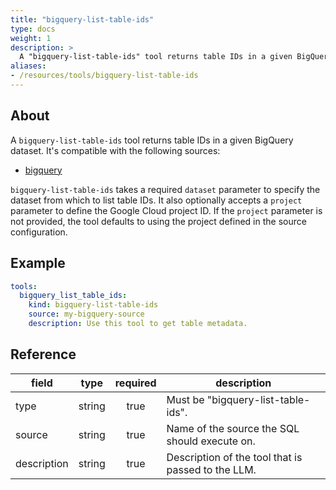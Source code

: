 ```yaml
---
title: "bigquery-list-table-ids"
type: docs
weight: 1
description: >
  A "bigquery-list-table-ids" tool returns table IDs in a given BigQuery dataset.
aliases:
- /resources/tools/bigquery-list-table-ids
---
```


## About

A `bigquery-list-table-ids` tool returns table IDs in a given BigQuery dataset.
It's compatible with the following sources:

- [bigquery](../../sources/bigquery.md)

`bigquery-list-table-ids` takes a required `dataset` parameter to specify the dataset
from which to list table IDs. It also optionally accepts a `project` parameter to
define the Google Cloud project ID. If the `project` parameter is not provided, the
tool defaults to using the project defined in the source configuration.

## Example

```yaml
tools:
  bigquery_list_table_ids:
    kind: bigquery-list-table-ids
    source: my-bigquery-source
    description: Use this tool to get table metadata.
```

## Reference

| **field**   |                  **type**                  | **required** | **description**                                                                                  |
|-------------|:------------------------------------------:|:------------:|--------------------------------------------------------------------------------------------------|
| type        |                   string                   |     true     | Must be "bigquery-list-table-ids".                                                               |
| source      |                   string                   |     true     | Name of the source the SQL should execute on.                                                    |
| description |                   string                   |     true     | Description of the tool that is passed to the LLM.                                               |
